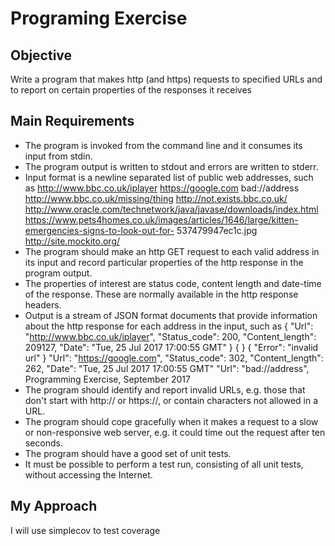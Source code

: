 # Programing Exercise

## Objective
Write a program that makes http (and https) requests to specified URLs and to report on certain properties of the responses it receives

## Main Requirements

* The program is invoked from the command line and it consumes its input from stdin.
* The program output is written to stdout and errors are written to stderr.
* Input format is a newline separated list of public web addresses, such as
http://www.bbc.co.uk/iplayer
https://google.com
bad://address
http://www.bbc.co.uk/missing/thing
http://not.exists.bbc.co.uk/
http://www.oracle.com/technetwork/java/javase/downloads/index.html https://www.pets4homes.co.uk/images/articles/1646/large/kitten-emergencies-signs-to-look-out-for- 537479947ec1c.jpg
http://site.mockito.org/
* The program should make an http GET request to each valid address in its input and record particular properties of the http response in the program output.
* The properties of interest are status code, content length and date-time of the response. These are normally available in the http response headers.
* Output is a stream of JSON format documents that provide information about the http response for each address in the input, such as
{
"Url": "http://www.bbc.co.uk/iplayer", "Status_code": 200,
"Content_length": 209127,
"Date": "Tue, 25 Jul 2017 17:00:55 GMT"
} {
} {
"Error": "invalid url" }
"Url": "https://google.com", "Status_code": 302,
"Content_length": 262,
"Date": "Tue, 25 Jul 2017 17:00:55 GMT"
"Url": "bad://address",
Programming Exercise, September 2017
* The program should identify and report invalid URLs, e.g. those that don't start with http:// or https://, or contain characters not allowed in a URL.
* The program should cope gracefully when it makes a request to a slow or non-responsive web server, e.g. it could time out the request after ten seconds.
* The program should have a good set of unit tests.
* It must be possible to perform a test run, consisting of all unit tests, without accessing the Internet.
## My Approach

I will use simplecov to test coverage
